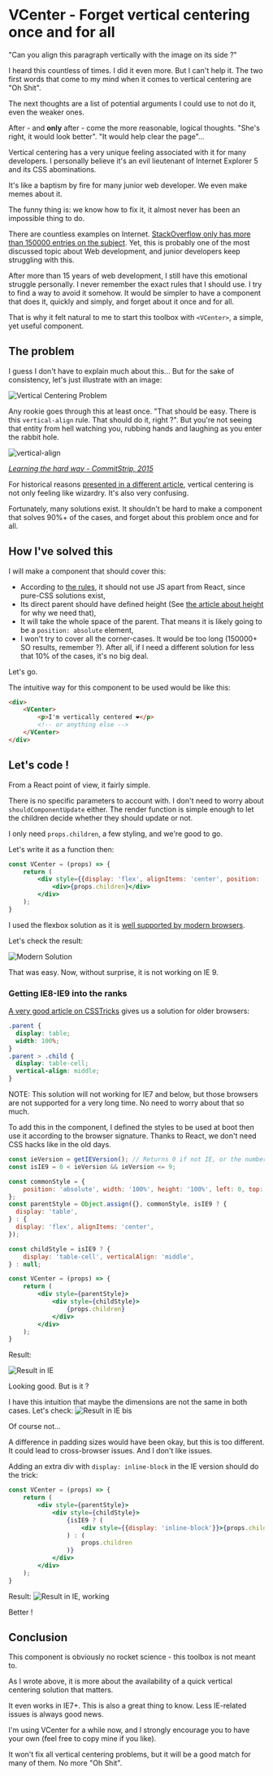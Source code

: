 # VCenter - Forget vertical centering once and for all

"Can you align this paragraph vertically with the image on its side ?"

I heard this countless of times. I did it even more. 
But I can't help it. The two first words that come to my mind when it comes to vertical centering are "Oh Shit".
 
The next thoughts are a list of potential arguments I could use to not do it, even the weaker ones.

After - and **only** after - come the more reasonable, logical thoughts. 
"She's right, it would look better".
"It would help clear the page"...

Vertical centering has a very unique feeling associated with it for many developers.
I personally believe it's an evil lieutenant of Internet Explorer 5 and its CSS abominations.

It's like a baptism by fire for many junior web developer.
We even make memes about it.

The funny thing is: we know how to fix it, it almost never has been an impossible thing to do. 

There are countless examples on Internet. 
[StackOverflow only has more than 150000 entries on the subject](https://www.google.com/search?client=firefox-b-d&q=site%3Astackoverflow.com+vertical+align+css).
Yet, this is probably one of the most discussed topic about Web development, and junior developers keep struggling with this.

After more than 15 years of web development, I still have this emotional struggle personally.
I never remember the exact rules that I should use. 
I try to find a way to avoid it somehow.
It would be simpler to have a component that does it, quickly and simply, and forget about it once and for all.

That is why it felt natural to me to start this toolbox with `<VCenter>`, a simple, yet useful component.

## The problem
I guess I don't have to explain much about this... 
But for the sake of consistency, let's just illustrate with an image: 

![Vertical Centering Problem](1.vcenter.problem.png)

Any rookie goes through this at least once. "That should be easy. There is this `vertical-align` rule. That should do it, right ?".
But you're not seeing that entity from hell watching you, rubbing hands and laughing as you enter the rabbit hole.

![vertical-align](1.vcenter.commitstrip.jpg)

*[Learning the hard way - CommitStrip, 2015](http://www.commitstrip.com/en/2015/05/21/learning-the-hard-way/)*

For historical reasons [presented in a different article](a.the-height-problem.md), vertical centering is not only feeling like wizardry.
It's also very confusing.

Fortunately, many solutions exist. 
It shouldn't be hard to make a component that solves 90%+ of the cases, and forget about this problem once and for all. 

## How I've solved this
I will make a component that should cover this: 
- According to [the rules](b.rules.md), it should not use JS apart from React, since pure-CSS solutions exist,
- Its direct parent should have defined height (See [the article about height](a.the-height-problem.md) for why we need that),
- It will take the whole space of the parent. That means it is likely going to be a `position: absolute` element,
- I won't try to cover all the corner-cases. It would be too long (150000+ SO results, remember ?). 
After all, if I need a different solution for less that 10% of the cases, it's no big deal. 

Let's go.

The intuitive way for this component to be used would be like this: 
```HTML
<div>
    <VCenter>
        <p>I'm vertically centered ❤️</p>
        <!-- or anything else -->
    </VCenter>
</div>
```

## Let's code !

From a React point of view, it fairly simple.

There is no specific parameters to account with.
I don't need to worry about `shouldComponentUpdate` either. 
The render function is simple enough to let the children decide whether they should update or not.

I only need `props.children`, a few styling, and we're good to go.

Let's write it as a function then:

```jsx harmony
const VCenter = (props) => {
    return (
        <div style={{display: 'flex', alignItems: 'center', position: 'absolute', width: '100%', height: '100%', left: 0, top: 0}}>
            <div>{props.children}</div>
        </div>
    );
}
```

I used the flexbox solution as it is [well supported by modern browsers](https://caniuse.com/flexbox).

Let's check the result: 

![Modern Solution](1.vcenter.code1.png)

That was easy. Now, without surprise, it is not working on IE 9.

### Getting IE8-IE9 into the ranks

[A very good article on CSSTricks](https://css-tricks.com/centering-the-newest-coolest-way-vs-the-oldest-coolest-way/) gives us a solution for older browsers:
```CSS
.parent {
  display: table;
  width: 100%;
}
.parent > .child {
  display: table-cell;
  vertical-align: middle;
}
```
NOTE: This solution will not working for IE7 and below, but those browsers are not supported for a very long time. 
No need to worry about that so much.

To add this in the component, I defined the styles to be used at boot then use it according to the browser signature.
Thanks to React, we don't need CSS hacks like in the old days.

```jsx harmony
const ieVersion = getIEVersion(); // Returns 0 if not IE, or the number if IE
const isIE9 = 0 < ieVersion && ieVersion <= 9;

const commonStyle = { 
    position: 'absolute', width: '100%', height: '100%', left: 0, top: 0, 
};
const parentStyle = Object.assign({}, commonStyle, isIE9 ? {
  display: 'table',
} : {
  display: 'flex', alignItems: 'center', 
});

const childStyle = isIE9 ? {
    display: 'table-cell', verticalAlign: 'middle',
} : null;

const VCenter = (props) => {
    return (
        <div style={parentStyle}>
            <div style={childStyle}>
                {props.children}
            </div>
        </div>
    );
}
```
Result:

![Result in IE](1.vcenter.code1.png)

Looking good. But is it ? 

I have this intuition that maybe the dimensions are not the same in both cases. Let's check:
![Result in IE bis](1.vcenter.code2.png)

Of course not... 

A difference in padding sizes would have been okay, but this is too different. 
It could lead to cross-browser issues. And I don't like issues.

Adding an extra div with `display: inline-block` in the IE version should do the trick:
```jsx harmony
const VCenter = (props) => {
    return (
        <div style={parentStyle}>
            <div style={childStyle}>
                {isIE9 ? (
                    <div style={{display: 'inline-block'}}>{props.children}</div>
                ) : (
                    props.children
                )}
            </div>
        </div>
    );
}
```

Result:
![Result in IE, working](1.vcenter.code3.png)

Better !

## Conclusion
This component is obviously no rocket science - this toolbox is not meant to. 

As I wrote above, it is more about the availability of a quick vertical centering solution that matters.

It even works in IE7+. This is also a great thing to know. 
Less IE-related issues is always good news.

I'm using VCenter for a while now, and I strongly encourage you to have your own (feel free to copy mine if you like).

It won't fix all vertical centering problems, but it will be a good match for many of them. 
No more "Oh Shit".
